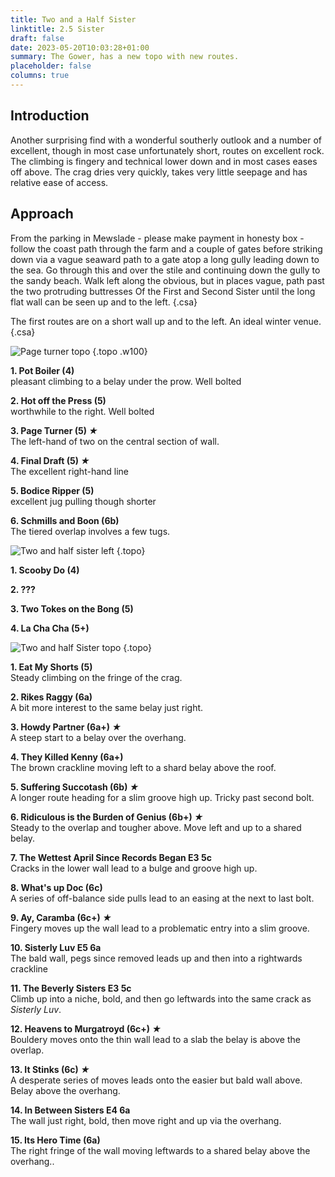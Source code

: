 ```yaml
---
title: Two and a Half Sister
linktitle: 2.5 Sister
draft: false
date: 2023-05-20T10:03:28+01:00
summary: The Gower, has a new topo with new routes.
placeholder: false
columns: true
---
```




## Introduction

Another surprising find with a wonderful southerly outlook and a number of excellent, though in most case unfortunately short, routes on excellent rock. The climbing is fingery and technical lower down and in most cases eases off above. The crag dries very quickly, takes very little seepage and has relative ease of access.

## Approach

From the parking in Mewslade - please make payment in honesty box - follow the coast path through the farm and a couple of gates before striking down via a vague seaward path to a gate atop a long gully leading down to the sea. Go through this and over the stile and continuing down the gully to the sandy beach. Walk left along the obvious, but in places vague, path past the two protruding buttresses Of the First and Second Sister until the long flat wall can be seen up and to the left.
{.csa}

The first routes are on a short wall up and to the left. An ideal winter venue.
{.csa}

![Page turner topo](/img/south-wales/the-gower/Page-Turner.jpg)
{.topo .w100}

**1. Pot Boiler (4)**  
pleasant climbing to a belay under the prow. Well bolted

**2. Hot off the Press (5)**  
worthwhile to the right. Well bolted

**3. Page Turner (5)  *★***  
The left-hand of two on the central section of wall.

**4. Final Draft (5)  *★***  
The excellent right-hand line

**5. Bodice Ripper (5)**  
excellent jug pulling though shorter

**6. Schmills and Boon (6b)**  
The tiered overlap involves a few tugs.

![Two and half sister left](/img/south-wales/the-gower/two-and-a-half-sister-left.jpg)
{.topo}

**1. Scooby Do (4)**

**2. ???**

**3. Two Tokes on the Bong (5)**

**4. La Cha Cha (5+)**

![Two and half Sister topo](/img/south-wales/the-gower/Two-and-a-half-sister.jpg)
{.topo}

**1. Eat My Shorts (5)**  
Steady climbing on the fringe of the crag.

**2. Rikes Raggy (6a)**  
A bit more interest to the same belay just right.

**3. Howdy Partner (6a+) *★***   
A steep start to a belay over the overhang.

**4. They Killed Kenny (6a+)**  
The brown crackline moving left to a shard belay above the roof.

**5. Suffering Succotash (6b)  *★***  
A longer route heading for a slim groove high up. Tricky past second bolt.

**6. Ridiculous is the Burden of Genius (6b+)  *★***  
Steady to the overlap and tougher above. Move left and up to a shared belay.

**7. The Wettest April Since Records Began E3 5c**  
Cracks in the lower wall lead to a bulge and groove high up.

**8. What's up Doc (6c)**  
A series of off-balance side pulls lead to an easing at the next to last bolt.

**9. Ay, Caramba (6c+)  *★***  
Fingery moves up the wall lead to a problematic entry into a slim groove.

**10. Sisterly Luv E5 6a**  
The bald wall, pegs since removed leads up and then into a rightwards crackline

**11. The Beverly Sisters E3 5c**  
Climb up into a niche, bold, and then go leftwards into the same crack as *Sisterly Luv*.

**12. Heavens to Murgatroyd (6c+)  *★***  
Bouldery moves onto the thin wall lead to a slab the belay is above the overlap.

**13. It Stinks (6c)  *★***  
A desperate series of moves leads onto the easier but bald wall above. Belay above the overhang.

**14. In Between Sisters E4 6a**  
The wall just right, bold, then move right and up via the overhang.

**15. Its Hero Time (6a)**  
The right fringe of the wall moving leftwards to a shared belay above the overhang..